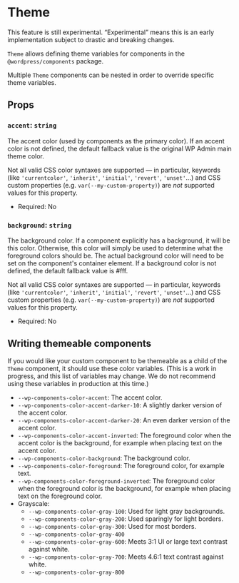 # Theme

<div class="callout callout-alert">
This feature is still experimental. “Experimental” means this is an early implementation subject to drastic and breaking changes.
</div>

`Theme` allows defining theme variables for components in the `@wordpress/components` package.

Multiple `Theme` components can be nested in order to override specific theme variables.

## Props

### `accent`: `string`

The accent color (used by components as the primary color). If an accent color is not defined, the default fallback value is the original WP Admin main theme color.

Not all valid CSS color syntaxes are supported — in particular, keywords (like `'currentcolor'`, `'inherit'`, `'initial'`, `'revert'`, `'unset'`...) and CSS custom properties (e.g. `var(--my-custom-property)`) are _not_ supported values for this property.

-   Required: No

### `background`: `string`

The background color.  If a component explicitly has a background, it will be this color. Otherwise, this color will simply be used to determine what the foreground colors should be. The actual background color will need to be set on the component's container element. If a background color is not defined, the default fallback value is #fff.

Not all valid CSS color syntaxes are supported — in particular, keywords (like `'currentcolor'`, `'inherit'`, `'initial'`, `'revert'`, `'unset'`...) and CSS custom properties (e.g. `var(--my-custom-property)`) are _not_ supported values for this property.

-   Required: No

## Writing themeable components

If you would like your custom component to be themeable as a child of the `Theme` component, it should use these color variables. (This is a work in progress, and this list of variables may change. We do not recommend using these variables in production at this time.)

-  `--wp-components-color-accent`: The accent color.
-  `--wp-components-color-accent-darker-10`: A slightly darker version of the accent color.
-  `--wp-components-color-accent-darker-20`: An even darker version of the accent color.
-  `--wp-components-color-accent-inverted`: The foreground color when the accent color is the background, for example when placing text on the accent color.
-  `--wp-components-color-background`: The background color.
-  `--wp-components-color-foreground`: The foreground color, for example text.
-  `--wp-components-color-foreground-inverted`: The foreground color when the foreground color is the background, for example when placing text on the foreground color.
-  Grayscale:
   -  `--wp-components-color-gray-100`: Used for light gray backgrounds.
   -  `--wp-components-color-gray-200`: Used sparingly for light borders.
	 -	`--wp-components-color-gray-300`: Used for most borders.
	 -	`--wp-components-color-gray-400`
	 -	`--wp-components-color-gray-600`: Meets 3:1 UI or large text contrast against white.
	 -	`--wp-components-color-gray-700`: Meets 4.6:1 text contrast against white.
	 -	`--wp-components-color-gray-800`

